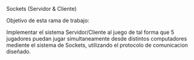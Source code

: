 Sockets (Servidor & Cliente)

Objetivo de esta rama de trabajo:

Implementar el sistema Servidor/Cliente al juego de tal forma que
5 jugadores puedan jugar simultaneamente desde distintos computadores
mediente el sistema de Sockets, utilizando el protocolo de comunicacion diseñado.
